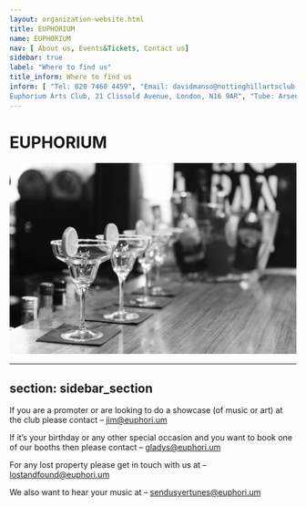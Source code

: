 ```yaml
---
layout: organization-website.html
title: EUPHORIUM
name: EUPHORIUM
nav: [ About us, Events&Tickets, Contact us]
sidebar: true
label: "Where to find us"
title_inform: Where to find us
inform: [ "Tel: 020 7460 4459", "Email: davidmanso@nottinghillartsclub.com", "Address:
Euphorium Arts Club, 21 Clissold Avenue, London, N16 9AR", "Tube: Arsenal (10 min)", "Bus: 28, 52, 9 4, 148, 328, 390" ]
---
```

# EUPHORIUM

![](../../assets/images/euphorium-1.jpg)

---
section: sidebar_section
---

If you are a  promoter  or are looking to do a  showcase  (of music or art) at the club please contact – [jim@euphori.um](mailto:jim@euphori.um)

If it’s your  birthday  or any other  special occasion  and you want to book one of our booths then please contact – [gladys@euphori.um](mailto:gladys@euphori.um)

For any  lost property  please get in touch with us at – [lostandfound@euphori.um](mailto:lostandfound@euphori.um)

We also want to hear  your music  at – [sendusyertunes@euphori.um](mailto:sendusyertunes@euphori.um)
